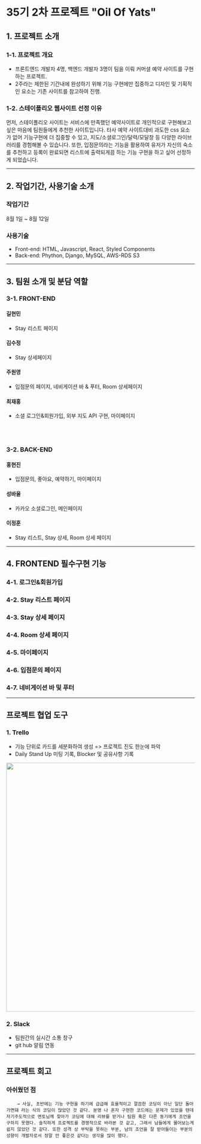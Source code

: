 # 35기 2차 프로젝트 "Oil Of Yats"

## 1. 프로젝트 소개
### 1-1. 프로젝트 개요
- 프론트엔드 개발자 4명, 백엔드 개발자 3명이 팀을 이뤄 커머셜 예약 사이트를 구현하는 프로젝트. 
- 2주라는 제한된 기간내에 완성하기 위해 기능 구현에만 집중하고 디자인 및 기획적인 요소는 기존 사이트를 참고하여 진행.
 
### 1-2. 스테이폴리오 웹사이트 선정 이유
먼저, 스테이폴리오 사이트는 서비스에 만족했던 예약사이트로 개인적으로 구현해보고 싶은 마음에 팀원들에게 추천한 사이트입니다. 
타사 예약 사이트대비 과도한 css 요소가 없어 기능구현에 더 집중할 수 있고, 지도/소셜로그인/달력/모달창 등 다양한 라이브러리를 경험해볼 수 있습니다. 또한, 입점문의라는 기능을 활용하여 유저가 자신의 숙소를 추천하고 등록이 완료되면 리스트에 출력되게끔 하는 기능 구현을 하고 싶어 선정하게 되었습니다.

 -------
 
## 2. 작업기간, 사용기술 소개
### 작업기간
8월 1일 ~ 8월 12일 
 
### 사용기술
- Front-end: HTML, Javascript, React, Styled Components
- Back-end: Phython, Django, MySQL, AWS-RDS S3
 

 ------
 
## 3. 팀원 소개 및 분담 역할
### 3-1. FRONT-END
#### 길현민
- Stay 리스트 페이지
#### 김수정
- Stay 상세페이지
#### 주원영 
- 입점문의 페이지, 네비게이션 바 & 푸터, Room 상세페이지
#### 최재홍
- 소셜 로그인&회원가입, 외부 지도 API 구현, 마이페이지

<br />
<br />

### 3-2. BACK-END
#### 홍현진
- 입점문의, 좋아요, 예약하기, 마이페이지
#### 성바울
- 카카오 소셜로그인, 메인페이지
#### 이정훈
- Stay 리스트, Stay 상세, Room 상세 페이지 
 
 
 ------
 
 ## 4. FRONTEND 필수구현 기능
 
 ### 4-1. 로그인&회원가입 
 
 ### 4-2. Stay 리스트 페이지
 
 ### 4-3. Stay 상세 페이지
 
 ### 4-4. Room 상세 페이지
 
 ### 4-5. 마이페이지
 
 ### 4-6. 입점문의 페이지
 
 ### 4-7. 네비게이션 바 및 푸터


-------

## 프로젝트 협업 도구
### 1. Trello
- 기능 단위로 카드를 세분화하여 생성 => 프로젝트 진도 한눈에 파악
- Daily Stand Up 미팅 기록, Blocker 및 공유사항 기록
<img width="666" src="https://user-images.githubusercontent.com/97422072/184637081-639c3f50-a55d-4397-af1f-f8ba51ce3ebe.png">

### 2. Slack
- 팀원간의 실시간 소통 창구
- git hub 알림 연동

-------

## 프로젝트 회고
### 아쉬웠던 점
        → 사실, 초반에는 기능 구현을 하기에 급급해 효율적이고 깔끔한 코딩이 아닌 일단 돌아가면돼 라는 식의 코딩이 많았던 것 같다. 분명 나 혼자 구현한 코드에는 문제가 있었을 텐데 자기주도적으로 멘토님께 찾아가 코딩에 대해 리뷰를 받거나 팀원 혹은 다른 동기에게 조언을 구하지 못했다. 솔직하게 프로젝트를 경쟁적으로 바라본 것 같고, 그래서 남들에게 물어보는게 쉽지 않았던 것 같다. 또한 성격 상 부탁을 못하는 부분, 남의 조언을 잘 받아들이는 부분의 성향이 개발자로서 정말 안 좋은것 같다는 생각을 많이 했다.
